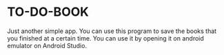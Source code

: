 # TO-DO-BOOK
Just another simple app. You can use this program to save the books that you finished at a certain time. You can use it by opening it on android emulator on Android Studio. 
